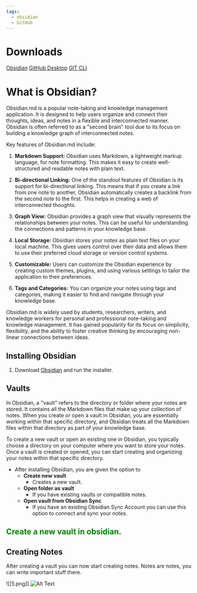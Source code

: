 ```yaml
---
tags:
  - obsidian
  - GitHub
---
```

# Downloads
[Obsidian](https://obsidian.md/download)
[GitHub Desktop](https://desktop.github.com)
[GIT CLI](https://git-scm.com/downloads)

# What is Obsidian?
Obsidian.md is a popular note-taking and knowledge management application. It is designed to help users organize and connect their thoughts, ideas, and notes in a flexible and interconnected manner. Obsidian is often referred to as a "second brain" tool due to its focus on building a knowledge graph of interconnected notes.

Key features of Obsidian.md include:

1. **Markdown Support:** Obsidian uses Markdown, a lightweight markup language, for note formatting. This makes it easy to create well-structured and readable notes with plain text.

2. **Bi-directional Linking:** One of the standout features of Obsidian is its support for bi-directional linking. This means that if you create a link from one note to another, Obsidian automatically creates a backlink from the second note to the first. This helps in creating a web of interconnected thoughts.

3. **Graph View:** Obsidian provides a graph view that visually represents the relationships between your notes. This can be useful for understanding the connections and patterns in your knowledge base.

4. **Local Storage:** Obsidian stores your notes as plain text files on your local machine. This gives users control over their data and allows them to use their preferred cloud storage or version control systems.

5. **Customizable:** Users can customize the Obsidian experience by creating custom themes, plugins, and using various settings to tailor the application to their preferences.

6. **Tags and Categories:** You can organize your notes using tags and categories, making it easier to find and navigate through your knowledge base.

Obsidian.md is widely used by students, researchers, writers, and knowledge workers for personal and professional note-taking and knowledge management. It has gained popularity for its focus on simplicity, flexibility, and the ability to foster creative thinking by encouraging non-linear connections between ideas.
## Installing Obsidian
1. Download [Obsidian](https://obsidian.md/download) and run the installer.
## Vaults
In Obsidian, a "vault" refers to the directory or folder where your notes are stored. It contains all the Markdown files that make up your collection of notes. When you create or open a vault in Obsidian, you are essentially working within that specific directory, and Obsidian treats all the Markdown files within that directory as part of your knowledge base.

To create a new vault or open an existing one in Obsidian, you typically choose a directory on your computer where you want to store your notes. Once a vault is created or opened, you can start creating and organizing your notes within that specific directory. 

- After installing Obsidian, you are given the option to
	- **Create new vault**
		- Creates a new vault. 
	- **Open folder as vault**
		- If you have existing vaults or compatible notes.
	- **Open vault from Obsidian Sync**
		- If you have an existing Obsidian Sync Account you can use this option to connect and sync your notes.
## <span style="color: green;">Create a new vault in obsidian.</span>
## Creating Notes
After creating a vault you can now start creating notes. Notes are notes, you can write important stuff there.

![[5.png]]
![Alt Text](Screenshots\5)


